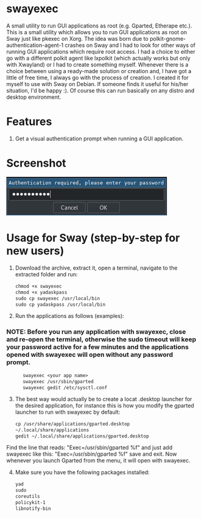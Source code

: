# swayexec
A small utility to run GUI applications as root (e.g. Gparted, Etherape etc.).
This is a small utility which allows you to run GUI applications as root on Sway just like pkexec on Xorg.
The idea was born due to polkit-gnome-authentication-agent-1 crashes on Sway and I had to look for other ways of running GUI applications which require root access. I had a choice to either go with a different polkit agent like lxpolkit (which actually works but only with Xwayland) or I had to create something myself. Whenever there is a choice between using a ready-made solution or creation and, I have got a little of free time, I always go with the process of creation. I created it for myself to use with Sway on Debian. If someone finds it useful for his/her situation, I'd be happy :).
Of course this can run basically on any distro and desktop environment.

# Features
   1. Get a visual authentication prompt when running a GUI application.

# Screenshot
   ![Alt text](https://github.com/DiogenesVX/swayexec/blob/main/swayexec.png)

# Usage for Sway (step-by-step for new users)
   1. Download the archive, extract it, open a terminal, navigate to the extracted folder and run:

          chmod +x swayexec
          chmod +x yadaskpass
          sudo cp swayexec /usr/local/bin
          sudo cp yadaskpass /usr/local/bin

   2. Run the applications as follows (examples):
       
### NOTE: Before you run any application with swayexec, close and re-open the terminal, otherwise the sudo timeout will keep your password active for a few minutes and the applications opened with swayexec will open without any password prompt.
   
          swayexec <your app name>
          swayexec /usr/sbin/gparted
          swayexec gedit /etc/sysctl.conf

   3. The best way would actually be to create a locat .desktop launcher for the desired application, for instance this is how you modify the gparted launcher to run with swayexec by default:

          cp /usr/share/applications/gparted.desktop ~/.local/share/applications
          gedit ~/.local/share/applications/gparted.desktop

Find the line that reads: "Exec=/usr/sbin/gparted %f" and just add swayexec like this: "Exec=/usr/sbin/gparted %f" save and exit. Now whenever you launch Gparted from the menu, it will open with swayexec.
   
   4. Make sure you have the following packages installed:
 
          yad
          sudo
          coreutils
          policykit-1
          libnotify-bin

